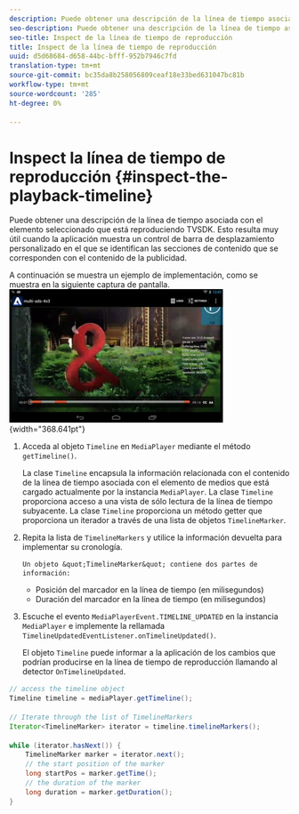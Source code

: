 ```yaml
---
description: Puede obtener una descripción de la línea de tiempo asociada con el elemento seleccionado que está reproduciendo TVSDK. Esto resulta muy útil cuando la aplicación muestra un control de barra de desplazamiento personalizado en el que se identifican las secciones de contenido que se corresponden con el contenido de la publicidad.
seo-description: Puede obtener una descripción de la línea de tiempo asociada con el elemento seleccionado que está reproduciendo TVSDK. Esto resulta muy útil cuando la aplicación muestra un control de barra de desplazamiento personalizado en el que se identifican las secciones de contenido que se corresponden con el contenido de la publicidad.
seo-title: Inspect de la línea de tiempo de reproducción
title: Inspect de la línea de tiempo de reproducción
uuid: d5d68684-d658-44bc-bfff-952b7946c7fd
translation-type: tm+mt
source-git-commit: bc35da8b258056809ceaf18e33bed631047bc81b
workflow-type: tm+mt
source-wordcount: '285'
ht-degree: 0%

---
```



# Inspect la línea de tiempo de reproducción {#inspect-the-playback-timeline}

Puede obtener una descripción de la línea de tiempo asociada con el elemento seleccionado que está reproduciendo TVSDK. Esto resulta muy útil cuando la aplicación muestra un control de barra de desplazamiento personalizado en el que se identifican las secciones de contenido que se corresponden con el contenido de la publicidad.

A continuación se muestra un ejemplo de implementación, como se muestra en la siguiente captura de pantalla.  ![](assets/inspect-playback.jpg){width=&quot;368.641pt&quot;}

1. Acceda al objeto `Timeline` en `MediaPlayer` mediante el método `getTimeline()`.

   La clase `Timeline` encapsula la información relacionada con el contenido de la línea de tiempo asociada con el elemento de medios que está cargado actualmente por la instancia `MediaPlayer`. La clase `Timeline` proporciona acceso a una vista de sólo lectura de la línea de tiempo subyacente. La clase `Timeline` proporciona un método getter que proporciona un iterador a través de una lista de objetos `TimelineMarker`.

1. Repita la lista de `TimelineMarkers` y utilice la información devuelta para implementar su cronología.

       Un objeto &quot;TimelineMarker&quot; contiene dos partes de información:
   
   * Posición del marcador en la línea de tiempo (en milisegundos)
   * Duración del marcador en la línea de tiempo (en milisegundos)

1. Escuche el evento `MediaPlayerEvent.TIMELINE_UPDATED` en la instancia `MediaPlayer` e implemente la rellamada `TimelineUpdatedEventListener.onTimelineUpdated()`.

   El objeto `Timeline` puede informar a la aplicación de los cambios que podrían producirse en la línea de tiempo de reproducción llamando al detector `OnTimelineUpdated`.

```java
// access the timeline object 
Timeline timeline = mediaPlayer.getTimeline(); 
 
// Iterate through the list of TimelineMarkers 
Iterator<TimelineMarker> iterator = timeline.timelineMarkers(); 
 
while (iterator.hasNext()) { 
    TimelineMarker marker = iterator.next(); 
    // the start position of the marker 
    long startPos = marker.getTime(); 
    // the duration of the marker 
    long duration = marker.getDuration(); 
}
```
